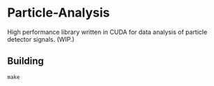 # Particle-Analysis
High performance library written in CUDA for data analysis of particle detector signals. 
(WIP.)

## Building
```
make
```
